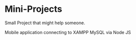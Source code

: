 # Mini-Projects
Small Project that might help someone.

Mobile application connecting to XAMPP MySQL via Node JS
